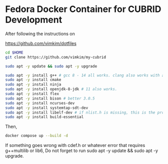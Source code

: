 # Fedora Docker Container for CUBRID Development

After following the instructions on

https://github.com/vimkim/dotfiles

```bash
cd $HOME
git clone https://github.com/vimkim/my-cubrid

sudo apt -y update && sudo apt -y upgrade

sudo apt -y install g++ # gcc 8 - 14 all works. clang also works with a few tweaks.
sudo apt -y install cmake
sudo apt -y install ninja
sudo apt -y install openjdk-8-jdk # 11 also works.
sudo apt -y install flex
sudo apt -y install bison # better 3.0.5
sudo apt -y install ncurses-dev
sudo apt -y install systemtap-sdt-dev
sudo apt -y install libelf-dev # if nlist.h is missing, this is the problem.
sudo apt -y install build-essential
```

Then,

```sh
docker compose up --build -d
```

If something goes wrong with cdef.h or whatever error that requires g++multilib or lib6,
Do not forget to run sudo apt -y update && sudo apt -y upgrade.
